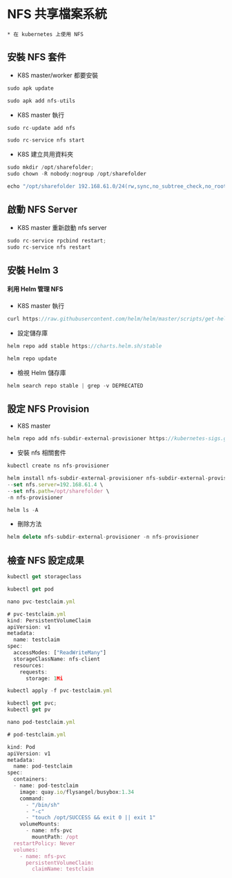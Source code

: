 # NFS 共享檔案系統
    * 在 kubernetes 上使用 NFS

## 安裝 NFS 套件
* K8S master/worker 都要安裝
```js 
sudo apk update
```
```js
sudo apk add nfs-utils
```

* K8S master 執行
```js
sudo rc-update add nfs
```

```js
sudo rc-service nfs start
```

* K8S 建立共用資料夾
```js
sudo mkdir /opt/sharefolder;
sudo chown -R nobody:nogroup /opt/sharefolder
```
```js
echo "/opt/sharefolder 192.168.61.0/24(rw,sync,no_subtree_check,no_root_squash)" | sudo tee /etc/exports
```

## 啟動 NFS Server
* K8S master 重新啟動 nfs server
```js
sudo rc-service rpcbind restart;
sudo rc-service nfs restart
```

## 安裝 Helm 3
#### 利用 Helm 管理 NFS
* K8S master 執行
```js
curl https://raw.githubusercontent.com/helm/helm/master/scripts/get-helm-3 | bash
```

* 設定儲存庫
```js
helm repo add stable https://charts.helm.sh/stable
```
```js
helm repo update
```
* 檢視 Helm 儲存庫
```js
helm search repo stable | grep -v DEPRECATED
```

## 設定 NFS Provision
* K8S master
```js
helm repo add nfs-subdir-external-provisioner https://kubernetes-sigs.github.io/nfs-subdir-external-provisioner/
```

* 安裝 nfs 相關套件
```js
kubectl create ns nfs-provisioner
```
```js
helm install nfs-subdir-external-provisioner nfs-subdir-external-provisioner/nfs-subdir-external-provisioner \
--set nfs.server=192.168.61.4 \
--set nfs.path=/opt/sharefolder \
-n nfs-provisioner
```
```js
helm ls -A
```

* 刪除方法
```js
helm delete nfs-subdir-external-provisioner -n nfs-provisioner
```

## 檢查 NFS 設定成果
```js
kubectl get storageclass
```
```js
kubectl get pod
```

```js
nano pvc-testclaim.yml
```

```js
# pvc-testclaim.yml
kind: PersistentVolumeClaim
apiVersion: v1
metadata:
  name: testclaim
spec:
  accessModes: ["ReadWriteMany"]
  storageClassName: nfs-client
  resources:
    requests:
      storage: 1Mi
```

```js
kubectl apply -f pvc-testclaim.yml
```
```js
kubectl get pvc;
kubectl get pv
```

```js
nano pod-testclaim.yml
```

```js
# pod-testclaim.yml

kind: Pod
apiVersion: v1
metadata:
  name: pod-testclaim
spec:
  containers:
  - name: pod-testclaim
    image: quay.io/flysangel/busybox:1.34
    command:
      - "/bin/sh"
      - "-c"
      - "touch /opt/SUCCESS && exit 0 || exit 1"
    volumeMounts:
      - name: nfs-pvc
        mountPath: /opt
  restartPolicy: Never
  volumes:
    - name: nfs-pvc
      persistentVolumeClaim:
        claimName: testclaim
```




